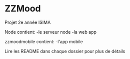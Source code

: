 # ZZMood
Projet 2e année ISIMA

Node contient:
  -le serveur node
  -la web app
  
zzmoodmobile contient:
  -l'app mobile
  
  Lire les README dans chaque dossier pour plus de détails
